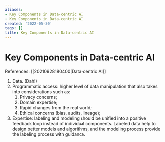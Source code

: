 ```yaml
---
aliases:
- Key Components in Data-centric AI
- Key Components in Data-centric AI
created: '2022-05-30'
tags: []
title: Key Components in Data-centric AI
---
```


# Key Components in Data-centric AI

References: [[20210928180400|Data-centric AI]]

1. Data. (Dah!)
2. Programmatic access: higher level of data manipulation that also takes into considerations such as:
	1. Privacy concerns;
	2. Domain expertise;
	3. Rapid changes from the real world;
	4. Ethical concerns (bias, audits, lineage);
3. Expertise: labeling and modeling should be unified into a positive feedback loop instead of individual components. Labeled data help to design better models and algorithms, and the modeling process provide the labeling process with guidance.